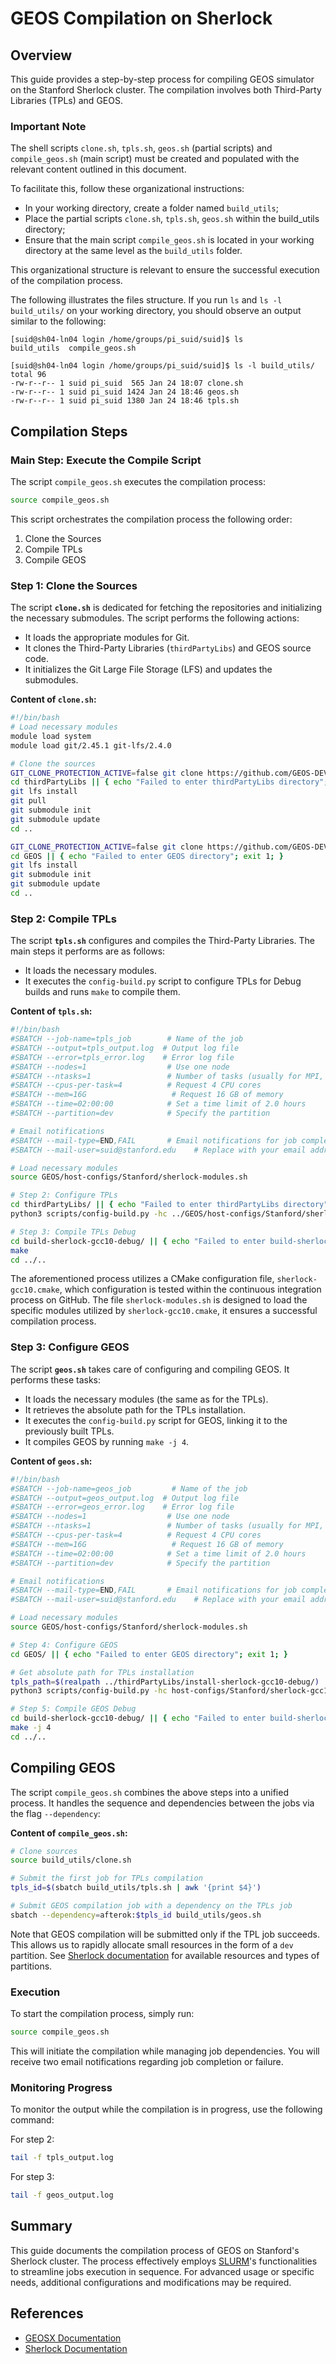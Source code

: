 # GEOS Compilation on Sherlock

## Overview
This guide provides a step-by-step process for compiling GEOS simulator on the Stanford Sherlock cluster. The compilation involves both Third-Party Libraries (TPLs) and GEOS. 

### Important Note

The shell scripts `clone.sh`, `tpls.sh`, `geos.sh` (partial scripts) and `compile_geos.sh` (main script) must be created and populated with the relevant content outlined in this document.

To facilitate this, follow these organizational instructions:

* In your working directory, create a folder named `build_utils`;
* Place the partial scripts  `clone.sh`, `tpls.sh`, `geos.sh` within the build_utils directory;
* Ensure that the main script `compile_geos.sh` is located in your working directory at the same level as the `build_utils` folder.

This organizational structure is relevant to ensure the successful execution of the compilation process. 

The following illustrates the files structure. If you run `ls` and `ls -l build_utils/` on your working directory, you should observe an output similar to the following:

```
[suid@sh04-ln04 login /home/groups/pi_suid/suid]$ ls
build_utils  compile_geos.sh

[suid@sh04-ln04 login /home/groups/pi_suid/suid]$ ls -l build_utils/
total 96
-rw-r--r-- 1 suid pi_suid  565 Jan 24 18:07 clone.sh
-rw-r--r-- 1 suid pi_suid 1424 Jan 24 18:46 geos.sh
-rw-r--r-- 1 suid pi_suid 1380 Jan 24 18:46 tpls.sh
```

## Compilation Steps

### Main Step: Execute the Compile Script
The script `compile_geos.sh` executes the compilation process:

```bash
source compile_geos.sh
```

This script orchestrates the compilation process the following order:

1. Clone the Sources
2. Compile TPLs
3. Compile GEOS

### Step 1: Clone the Sources
The script **`clone.sh`** is dedicated for fetching the repositories and initializing the necessary submodules. The script performs the following actions:

- It loads the appropriate modules for Git.
- It clones the Third-Party Libraries (`thirdPartyLibs`) and GEOS source code.
- It initializes the Git Large File Storage (LFS) and updates the submodules.

**Content of `clone.sh`:**

```bash
#!/bin/bash
# Load necessary modules
module load system
module load git/2.45.1 git-lfs/2.4.0

# Clone the sources
GIT_CLONE_PROTECTION_ACTIVE=false git clone https://github.com/GEOS-DEV/thirdPartyLibs.git
cd thirdPartyLibs || { echo "Failed to enter thirdPartyLibs directory"; exit 1; }
git lfs install
git pull
git submodule init
git submodule update
cd ..

GIT_CLONE_PROTECTION_ACTIVE=false git clone https://github.com/GEOS-DEV/GEOS.git
cd GEOS || { echo "Failed to enter GEOS directory"; exit 1; }
git lfs install
git submodule init
git submodule update
cd ..
```

### Step 2: Compile TPLs
The script **`tpls.sh`** configures and compiles the Third-Party Libraries. The main steps it performs are as follows:

- It loads the necessary modules.
- It executes the `config-build.py` script to configure TPLs for Debug builds and runs `make` to compile them.

**Content of `tpls.sh`:**

```bash
#!/bin/bash
#SBATCH --job-name=tpls_job        # Name of the job
#SBATCH --output=tpls_output.log  # Output log file 
#SBATCH --error=tpls_error.log    # Error log file 
#SBATCH --nodes=1                  # Use one node
#SBATCH --ntasks=1                 # Number of tasks (usually for MPI, set to 1 for non-MPI)
#SBATCH --cpus-per-task=4          # Request 4 CPU cores
#SBATCH --mem=16G                   # Request 16 GB of memory
#SBATCH --time=02:00:00            # Set a time limit of 2.0 hours
#SBATCH --partition=dev            # Specify the partition

# Email notifications
#SBATCH --mail-type=END,FAIL       # Email notifications for job completion and failure
#SBATCH --mail-user=suid@stanford.edu    # Replace with your email address

# Load necessary modules
source GEOS/host-configs/Stanford/sherlock-modules.sh

# Step 2: Configure TPLs
cd thirdPartyLibs/ || { echo "Failed to enter thirdPartyLibs directory"; exit 1; }
python3 scripts/config-build.py -hc ../GEOS/host-configs/Stanford/sherlock-gcc10.cmake -bt Debug -DNUM_PROC=4

# Step 3: Compile TPLs Debug
cd build-sherlock-gcc10-debug/ || { echo "Failed to enter build-sherlock-gcc10-debug directory"; exit 1; }
make
cd ../..
```

The aforementioned process utilizes a CMake configuration file, `sherlock-gcc10.cmake`, which configuration is tested within the continuous integration process on GitHub. The file `sherlock-modules.sh` is designed to load the specific modules utilized by `sherlock-gcc10.cmake`, it ensures a successful compilation process.


### Step 3: Configure GEOS
The script **`geos.sh`** takes care of configuring and compiling GEOS. It performs these tasks:

- It loads the necessary modules (the same as for the TPLs).
- It retrieves the absolute path for the TPLs installation.
- It executes the `config-build.py` script for GEOS, linking it to the previously built TPLs.
- It compiles GEOS by running `make -j 4`.

**Content of `geos.sh`:**

```bash
#!/bin/bash
#SBATCH --job-name=geos_job         # Name of the job
#SBATCH --output=geos_output.log  # Output log file 
#SBATCH --error=geos_error.log    # Error log file 
#SBATCH --nodes=1                  # Use one node
#SBATCH --ntasks=1                 # Number of tasks (usually for MPI, set to 1 for non-MPI)
#SBATCH --cpus-per-task=4          # Request 4 CPU cores
#SBATCH --mem=16G                   # Request 16 GB of memory
#SBATCH --time=02:00:00            # Set a time limit of 2.0 hours
#SBATCH --partition=dev            # Specify the partition

# Email notifications
#SBATCH --mail-type=END,FAIL       # Email notifications for job completion and failure
#SBATCH --mail-user=suid@stanford.edu    # Replace with your email address

# Load necessary modules
source GEOS/host-configs/Stanford/sherlock-modules.sh

# Step 4: Configure GEOS
cd GEOS/ || { echo "Failed to enter GEOS directory"; exit 1; }

# Get absolute path for TPLs installation
tpls_path=$(realpath ../thirdPartyLibs/install-sherlock-gcc10-debug/)
python3 scripts/config-build.py -hc host-configs/Stanford/sherlock-gcc10.cmake -bt Debug -D GEOS_TPL_DIR="$tpls_path"

# Step 5: Compile GEOS Debug
cd build-sherlock-gcc10-debug/ || { echo "Failed to enter build-sherlock-gcc10-debug directory"; exit 1; }
make -j 4
cd ../..
```

## Compiling GEOS

The script `compile_geos.sh` combines the above steps into a unified process. It handles the sequence and dependencies between the jobs via the flag `--dependency`:

**Content of `compile_geos.sh`:**

```bash
# Clone sources
source build_utils/clone.sh

# Submit the first job for TPLs compilation
tpls_id=$(sbatch build_utils/tpls.sh | awk '{print $4}')

# Submit GEOS compilation job with a dependency on the TPLs job
sbatch --dependency=afterok:$tpls_id build_utils/geos.sh
```

Note that GEOS compilation will be submitted only if the TPL job succeeds. This allows us to rapidly allocate small resources in the form of a `dev` partition. See [Sherlock documentation](https://www.sherlock.stanford.edu/docs/user-guide/running-jobs/?h=sh_part#available-resources) for available resources and types of partitions.

### Execution
To start the compilation process, simply run:

```bash
source compile_geos.sh
```

This will initiate the compilation while managing job dependencies. You will receive two email notifications regarding job completion or failure.

### Monitoring Progress
To monitor the output while the compilation is in progress, use the following command:

For step 2:

```bash
tail -f tpls_output.log
```

For step 3:

```bash
tail -f geos_output.log
```

## Summary
This guide documents the compilation process of GEOS on Stanford's Sherlock cluster. The process effectively employs [SLURM](https://www.sherlock.stanford.edu/docs/getting-started/submitting/#requesting-resources:~:text=of%20pending%20jobs-,Slurm,-%23)'s functionalities to streamline jobs execution in sequence. For advanced usage or specific needs, additional configurations and modifications may be required.

## References
- [GEOSX Documentation](https://geosx-geosx.readthedocs-hosted.com/en/latest/#)
- [Sherlock Documentation](https://www.sherlock.stanford.edu/docs/)
